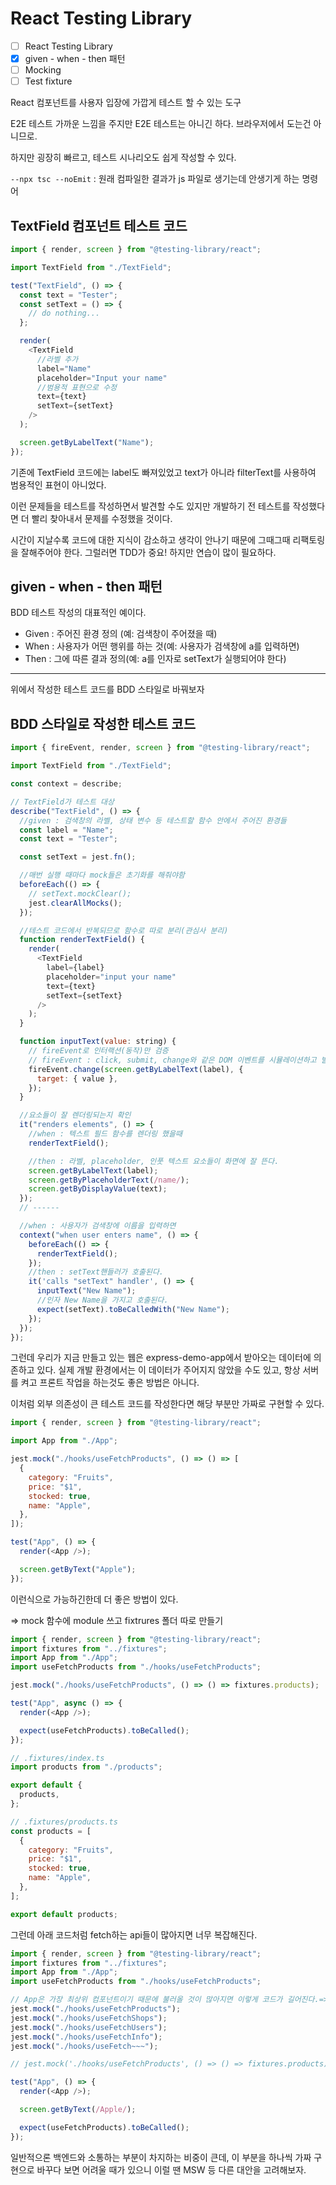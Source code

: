 # React Testing Library

- [ ] React Testing Library
- [x] given - when - then 패턴
- [ ] Mocking
- [ ] Test fixture

React 컴포넌트를 사용자 입장에 가깝게 테스트 할 수 있는 도구

E2E 테스트 가까운 느낌을 주지만 E2E 테스트는 아니긴 하다. 브라우저에서 도는건 아니므로.

하지만 굉장히 빠르고, 테스트 시나리오도 쉽게 작성할 수 있다.

`--npx tsc --noEmit` : 원래 컴파일한 결과가 js 파일로 생기는데 안생기게 하는 명령어

## TextField 컴포넌트 테스트 코드

```javascript
import { render, screen } from "@testing-library/react";

import TextField from "./TextField";

test("TextField", () => {
  const text = "Tester";
  const setText = () => {
    // do nothing...
  };

  render(
    <TextField
      //라벨 추가
      label="Name"
      placeholder="Input your name"
      //범용적 표현으로 수정
      text={text}
      setText={setText}
    />
  );

  screen.getByLabelText("Name");
});
```

기존에 TextField 코드에는 label도 빠져있었고 text가 아니라 filterText를 사용하여 범용적인 표현이 아니었다.

이런 문제들을 테스트를 작성하면서 발견할 수도 있지만 개발하기 전 테스트를 작성했다면 더 빨리 찾아내서 문제를 수정했을 것이다.

시간이 지날수록 코드에 대한 지식이 감소하고 생각이 안나기 때문에 그때그때 리팩토링을 잘해주어야 한다. 그럴러면 TDD가 중요! 하지만 연습이 많이 필요하다.

## given - when - then 패턴

BDD 테스트 작성의 대표적인 예이다.

- Given : 주어진 환경 정의 (예: 검색창이 주어졌을 때)
- When : 사용자가 어떤 행위를 하는 것(예: 사용자가 검색창에 a를 입력하면)
- Then : 그에 따른 결과 정의(예: a를 인자로 setText가 실행되어야 한다)

---

위에서 작성한 테스트 코드를 BDD 스타일로 바꿔보자

## BDD 스타일로 작성한 테스트 코드

```javascript
import { fireEvent, render, screen } from "@testing-library/react";

import TextField from "./TextField";

const context = describe;

// TextField가 테스트 대상
describe("TextField", () => {
  //given : 검색창의 라벨, 상태 변수 등 테스트할 함수 안에서 주어진 환경들
  const label = "Name";
  const text = "Tester";

  const setText = jest.fn();

  //매번 실행 때마다 mock들은 초기화를 해줘야함
  beforeEach(() => {
    // setText.mockClear();
    jest.clearAllMocks();
  });

  //테스트 코드에서 반복되므로 함수로 따로 분리(관심사 분리)
  function renderTextField() {
    render(
      <TextField
        label={label}
        placeholder="input your name"
        text={text}
        setText={setText}
      />
    );
  }

  function inputText(value: string) {
    // fireEvent로 인터랙션(동작)만 검증
    // fireEvent : click, submit, change와 같은 DOM 이벤트를 시뮬레이션하고 발생하는 UI 변경을 확인하는 함수
    fireEvent.change(screen.getByLabelText(label), {
      target: { value },
    });
  }

  //요소들이 잘 렌더링되는지 확인
  it("renders elements", () => {
    //when : 텍스트 필드 함수를 렌더링 했을때
    renderTextField();

    //then : 라벨, placeholder, 인풋 텍스트 요소들이 화면에 잘 뜬다.
    screen.getByLabelText(label);
    screen.getByPlaceholderText(/name/);
    screen.getByDisplayValue(text);
  });
  // ------

  //when : 사용자가 검색창에 이름을 입력하면
  context("when user enters name", () => {
    beforeEach(() => {
      renderTextField();
    });
    //then : setText핸들러가 호출된다.
    it('calls "setText" handler', () => {
      inputText("New Name");
      //인자 New Name을 가지고 호출된다.
      expect(setText).toBeCalledWith("New Name");
    });
  });
});
```

그런데 우리가 지금 만들고 있는 웹은 express-demo-app에서 받아오는 데이터에 의존하고 있다. 실제 개발 환경에서는 이 데이터가 주어지지 않았을 수도 있고, 항상 서버를 켜고 프론트 작업을 하는것도 좋은 방법은 아니다.

이처럼 외부 의존성이 큰 테스트 코드를 작성한다면 해당 부분만 가짜로 구현할 수 있다.

```javascript
import { render, screen } from "@testing-library/react";

import App from "./App";

jest.mock("./hooks/useFetchProducts", () => () => [
  {
    category: "Fruits",
    price: "$1",
    stocked: true,
    name: "Apple",
  },
]);

test("App", () => {
  render(<App />);

  screen.getByText("Apple");
});
```

이런식으로 가능하긴한데 더 좋은 방법이 있다.

=> mock 함수에 module 쓰고 fixtrures 폴더 따로 만들기

```javascript
import { render, screen } from "@testing-library/react";
import fixtures from "../fixtures";
import App from "./App";
import useFetchProducts from "./hooks/useFetchProducts";

jest.mock("./hooks/useFetchProducts", () => () => fixtures.products);

test("App", async () => {
  render(<App />);

  expect(useFetchProducts).toBeCalled();
});
```

```javascript
// .fixtures/index.ts
import products from "./products";

export default {
  products,
};
```

```javascript
// .fixtures/products.ts
const products = [
  {
    category: "Fruits",
    price: "$1",
    stocked: true,
    name: "Apple",
  },
];

export default products;
```

그런데 아래 코드처럼 fetch하는 api들이 많아지면 너무 복잡해진다.

```javascript
import { render, screen } from "@testing-library/react";
import fixtures from "../fixtures";
import App from "./App";
import useFetchProducts from "./hooks/useFetchProducts";

// App은 가장 최상위 컴포넌트이기 때문에 불러올 것이 많아지면 이렇게 코드가 길어진다.=> 이럴 때 msw 사용하여 해결한다.
jest.mock("./hooks/useFetchProducts");
jest.mock("./hooks/useFetchShops");
jest.mock("./hooks/useFetchUsers");
jest.mock("./hooks/useFetchInfo");
jest.mock("./hooks/useFetch~~~");

// jest.mock('./hooks/useFetchProducts', () => () => fixtures.products)

test("App", () => {
  render(<App />);

  screen.getByText(/Apple/);

  expect(useFetchProducts).toBeCalled();
});
```

일반적으론 백엔드와 소통하는 부분이 차지하는 비중이 큰데, 이 부분을 하나씩 가짜 구현으로 바꾸다 보면 어려울 때가 있으니 이럴 땐 MSW 등 다른 대안을 고려해보자.
